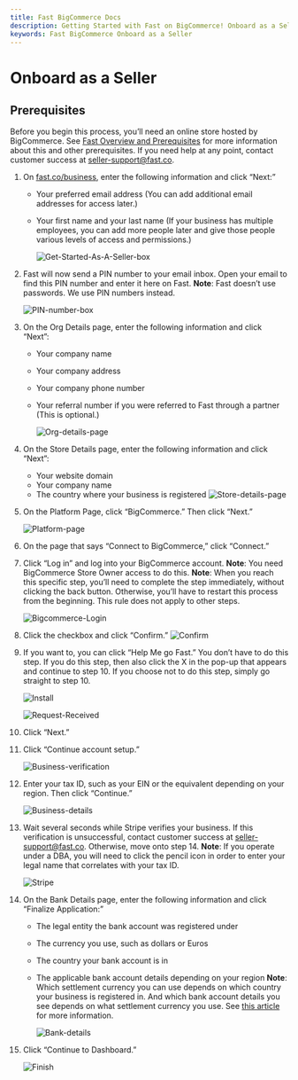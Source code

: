 ```yaml
---
title: Fast BigCommerce Docs
description: Getting Started with Fast on BigCommerce! Onboard as a Seller
keywords: Fast BigCommerce Onboard as a Seller
---
```


# Onboard as a Seller

## Prerequisites

Before you begin this process, you’ll need an online store hosted by BigCommerce. See [Fast Overview and Prerequisites](Fast-Overview-and-Prerequisites.md) for more information about this and other prerequisites. If you need help at any point, contact customer success at seller-support@fast.co.

1. On [fast.co/business](https://www.fast.co/business), enter the following information and click “Next:”

   - Your preferred email address (You can add additional email addresses for access later.)
   - Your first name and your last name (If your business has multiple employees, you can add more people later and give those people various levels of access and permissions.)

     ![Get-Started-As-A-Seller-box](images/both1.png)

2. Fast will now send a PIN number to your email inbox. Open your email to find this PIN number and enter it here on Fast.
   **Note**: Fast doesn’t use passwords. We use PIN numbers instead.

   ![PIN-number-box](images/both2.png)

3. On the Org Details page, enter the following information and click “Next”:

   - Your company name
   - Your company address
   - Your company phone number
   - Your referral number if you were referred to Fast through a partner (This is optional.)

     ![Org-details-page](images/both3.png)

4. On the Store Details page, enter the following information and click “Next”:

   - Your website domain
   - Your company name
   - The country where your business is registered
     ![Store-details-page](images/both4.png)

5. On the Platform Page, click “BigCommerce.” Then click “Next.”

   ![Platform-page](images/big1.png)

6. On the page that says “Connect to BigCommerce,” click “Connect.”

7. Click “Log in” and log into your BigCommerce account.
   **Note**: You need BigCommerce Store Owner access to do this.
   **Note**: When you reach this specific step, you’ll need to complete the step immediately, without clicking the back button. Otherwise, you’ll have to restart this process from the beginning. This rule does not apply to other steps.

   ![Bigcommerce-Login](images/big22.png)

8. Click the checkbox and click “Confirm.”
   ![Confirm](images/big3.png)

9. If you want to, you can click “Help Me go Fast.” You don’t have to do this step. If you do this step, then also click the X in the pop-up that appears and continue to step 10. If you choose not to do this step, simply go straight to step 10.

   ![Install](images/big4.png)

   ![Request-Received](images/both5.png)

10. Click “Next.”
11. Click “Continue account setup.”

    ![Business-verification](images/both6.png)

12. Enter your tax ID, such as your EIN or the equivalent depending on your region. Then click “Continue.”

    ![Business-details](images/both7.png)

13) Wait several seconds while Stripe verifies your business. If this verification is unsuccessful, contact customer success at seller-support@fast.co. Otherwise, move onto step 14.
    **Note**: If you operate under a DBA, you will need to click the pencil icon in order to enter your legal name that correlates with your tax ID.

    ![Stripe](images/both8.png)

14. On the Bank Details page, enter the following information and click “Finalize Application:”

    - The legal entity the bank account was registered under
    - The currency you use, such as dollars or Euros
    - The country your bank account is in
    - The applicable bank account details depending on your region
      **Note**: Which settlement currency you can use depends on which country your business is registered in. And which bank account details you see depends on what settlement currency you use. See [this article](https://stripe.com/docs/connect/bank-debit-card-payouts#supported-settlement) for more information.

      ![Bank-details](images/both9.png)

15. Click “Continue to Dashboard.”

    ![Finish](images/both10.png)
